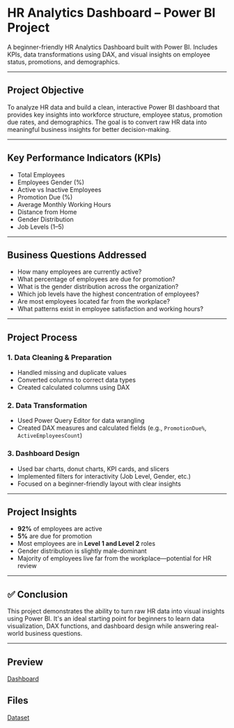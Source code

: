 # HR Analytics Dashboard – Power BI Project

A beginner-friendly HR Analytics Dashboard built with Power BI. Includes KPIs, data transformations using DAX, and visual insights on employee status, promotions, and demographics.

---

## Project Objective

To analyze HR data and build a clean, interactive Power BI dashboard that provides key insights into workforce structure, employee status, promotion due rates, and demographics. The goal is to convert raw HR data into meaningful business insights for better decision-making.

---

## Key Performance Indicators (KPIs)

- Total Employees
- Employees Gender (%)  
- Active vs Inactive Employees  
- Promotion Due (%)  
- Average Monthly Working Hours  
- Distance from Home  
- Gender Distribution  
- Job Levels (1–5)

---

## Business Questions Addressed

- How many employees are currently active?
- What percentage of employees are due for promotion?
- What is the gender distribution across the organization?
- Which job levels have the highest concentration of employees?
- Are most employees located far from the workplace?
- What patterns exist in employee satisfaction and working hours?

---

## Project Process

### 1. Data Cleaning & Preparation
- Handled missing and duplicate values
- Converted columns to correct data types
- Created calculated columns using DAX

### 2. Data Transformation
- Used Power Query Editor for data wrangling
- Created DAX measures and calculated fields (e.g., `PromotionDue%`, `ActiveEmployeesCount`)

### 3. Dashboard Design
- Used bar charts, donut charts, KPI cards, and slicers
- Implemented filters for interactivity (Job Level, Gender, etc.)
- Focused on a beginner-friendly layout with clear insights

---

## Project Insights

- **92%** of employees are active  
- **5%** are due for promotion  
- Most employees are in **Level 1 and Level 2** roles  
- Gender distribution is slightly male-dominant  
- Majority of employees live far from the workplace—potential for HR review

---

## ✅ Conclusion

This project demonstrates the ability to turn raw HR data into visual insights using Power BI. It's an ideal starting point for beginners to learn data visualization, DAX functions, and dashboard design while answering real-world business questions.

---

## Preview

 <a href = "https://github.com/Vinutha-C03/hr-analytics-dashboard/blob/main/Screenshot%20.png"> Dashboard </a>

##  Files

<a href = "https://github.com/Vinutha-C03/hr-analytics-dashboard/blob/main/HR%20Analytics%20Data.csv">Dataset</a>



